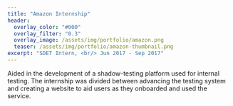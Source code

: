 ```yaml
---
title: "Amazon Internship"
header:
  overlay_color: "#000"
  overlay_filter: "0.3"
  overlay_image: /assets/img/portfolio/amazon.png
  teaser: /assets/img/portfolio/amazon-thumbnail.png
excerpt: "SDET Intern, <br/> Jun 2017 - Sep 2017"
---
```


Aided in the development of a shadow-testing platform used for internal testing.
The internship was divided between advancing the testing system and creating a
website to aid users as they onboarded and used the service.
